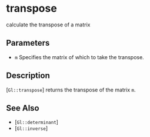 # transpose
calculate the transpose of a matrix

## Parameters
- `m`
  Specifies the matrix of which to take the transpose.

## Description
[`Gl::transpose`] returns the transpose of the matrix `m`.

## See Also
- [`Gl::determinant`]
- [`Gl::inverse`]
